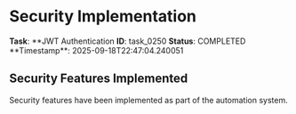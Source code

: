 # Security Implementation

**Task**: **JWT Authentication
**ID**: task_0250
**Status**: COMPLETED
**Timestamp\*\*: 2025-09-18T22:47:04.240051

## Security Features Implemented

Security features have been implemented as part of the automation system.
